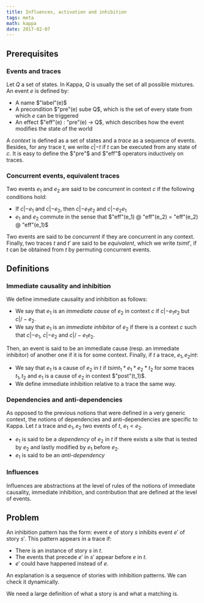 ```yaml
---
title: Influences, activation and inhibition
tags: meta
math: kappa
date: 2017-02-07
---
```


## Prerequisites

### Events and traces
Let $Q$ a set of states. In Kappa, $Q$ is usually the set of all possible mixtures.
An event $e$ is defined by:

+ A name $"label"(e)$
+ A precondition $"pre"(e) sube Q$, which is the set of every state from which 
$e$ can be triggered
+ An effect $"eff"(e) : "pre"(e) -> Q$, which describes how the event modifies
the state of the world

A *context* is defined as a set of states and a *trace* as a sequence of events. 
Besides, for any trace $t$, we write $c |- t$ if $t$ can be executed from any 
state of $c$. It is easy to define the $"pre"$ and $"eff"$ operators inductively
on traces.

### Concurrent events, equivalent traces
 Two events $e_1$ and $e_2$ are said to be *concurrent* in context
$c$ if the following conditions hold:

+ If $c |- e_1$ and $c |- e_2$, then $c |- e_1e_2$ and $c |- e_2e_1$
+ $e_1$ and $e_2$ commute in the sense that 
$"eff"(e_1) @ "eff"(e_2) = "eff"(e_2) @ "eff"(e_1)$

Two events are said to be *concurrent* if they are concurrent in any context. 
Finally, two traces $t$ and $t'$ are said to be *equivalent*, which we write 
$t sim t'$, if $t$ can be obtained from $t$ by permuting concurrent events.


## Definitions

### Immediate causality and inhibition
We define immediate causality and inhibition as follows:

+ We say that $e_1$ is an *immediate cause* of $e_2$ in context $c$
if $c |- e_1e_2$ but $c |/- e_2$.
+ We say that $e_1$ is an *immediate inhibitor* of $e_2$ if
there is a context $c$ such that $c |- e_1$, $c |- e_2$ and $c |/- e_1e_2$.

Then, an event is said to be an immediate cause (resp. an
immediate inhibitor) of another one if it is for some context.
Finally, if $t$ a trace, $e_1, e_2 in t$:

+ We say that $e_1$ is a cause of $e_2$ in $t$ if $t sim t_1 * e_1 * e_2 * t_2$
for some traces $t_1, t_2$ and $e_1$ is a cause of $e_2$ in context $"post"(t_1)$.
+ We define immediate inhibition relative to a trace the same way.

### Dependencies and anti-dependencies

As opposed to the previous notions that were defined in a very generic
context, the notions of dependencies and anti-dependencies are specific
to Kappa. Let $t$ a trace and $e_1, e_2$ two events of $t$, $e_1 < e_2$.

+ $e_1$ is said to be a *dependency* of $e_2$ in $t$ if there exists a site that is
tested by $e_2$ and lastly modified by $e_1$ before $e_2$.
+ $e_1$ is said to be an *anti-dependency*

### Influences

Influences are abstractions at the level of rules of the notions of immediate
causality, immediate inhibition, and contribution that are defined at the
level of events.

## Problem
An inhibition pattern has the form: event $e$ of story $s$ inhibits event $e'$
of story $s'$. This pattern appears in a trace if:

+ There is an instance of story $s$ in $t$.
+ The events that precede $e'$ in $s'$ appear before $e$ in $t$.
+ $e'$ could have happened instead of $e$.

An explanation is a sequence of stories with inhibition patterns.
We can check it dynamically.


We need a large definition of what a story is and what a matching is.